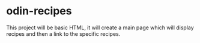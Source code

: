 # odin-recipes
This project will be basic HTML, it will create a main page which will display recipes and then a link 
to the specific recipes.